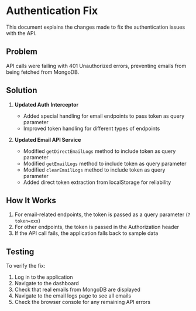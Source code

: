 # Authentication Fix

This document explains the changes made to fix the authentication issues with the API.

## Problem

API calls were failing with 401 Unauthorized errors, preventing emails from being fetched from MongoDB.

## Solution

1. **Updated Auth Interceptor**
   - Added special handling for email endpoints to pass token as query parameter
   - Improved token handling for different types of endpoints

2. **Updated Email API Service**
   - Modified `getDirectEmailLogs` method to include token as query parameter
   - Modified `getEmailLogs` method to include token as query parameter
   - Modified `clearEmailLogs` method to include token as query parameter
   - Added direct token extraction from localStorage for reliability

## How It Works

1. For email-related endpoints, the token is passed as a query parameter (`?token=xxx`)
2. For other endpoints, the token is passed in the Authorization header
3. If the API call fails, the application falls back to sample data

## Testing

To verify the fix:
1. Log in to the application
2. Navigate to the dashboard
3. Check that real emails from MongoDB are displayed
4. Navigate to the email logs page to see all emails
5. Check the browser console for any remaining API errors
